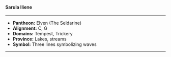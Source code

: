 #### Sarula Iliene
___

- **Pantheon:** Elven (The Seldarine)
- **Alignment:** C, G
- **Domains:** Tempest, Trickery
- **Province:** Lakes, streams
- **Symbol:** Three lines symbolizing waves
___
